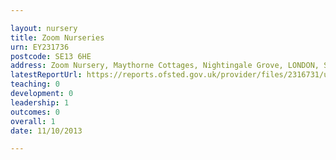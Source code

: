 ```yaml
---

layout: nursery
title: Zoom Nurseries
urn: EY231736
postcode: SE13 6HE
address: Zoom Nursery, Maythorne Cottages, Nightingale Grove, LONDON, SE13 6HE
latestReportUrl: https://reports.ofsted.gov.uk/provider/files/2316731/urn/EY231736.pdf
teaching: 0
development: 0
leadership: 1
outcomes: 0
overall: 1
date: 11/10/2013

---
```

